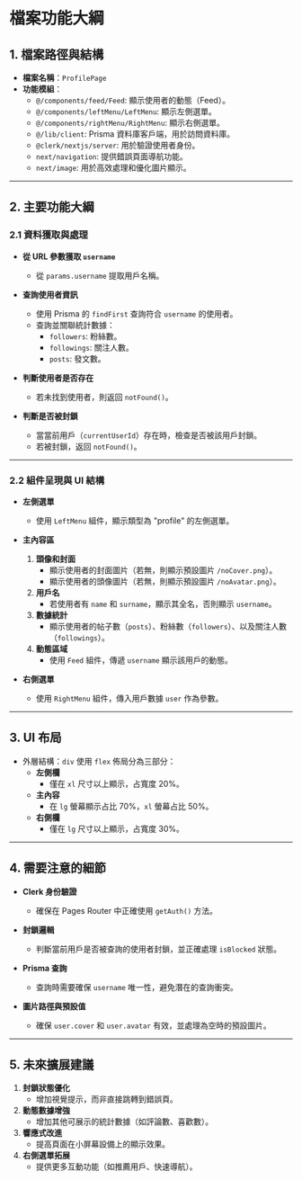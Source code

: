 # 檔案功能大綱

## 1. 檔案路徑與結構

- **檔案名稱**：`ProfilePage`
- **功能模組**：
  - `@/components/feed/Feed`: 顯示使用者的動態（Feed）。
  - `@/components/leftMenu/LeftMenu`: 顯示左側選單。
  - `@/components/rightMenu/RightMenu`: 顯示右側選單。
  - `@/lib/client`: Prisma 資料庫客戶端，用於訪問資料庫。
  - `@clerk/nextjs/server`: 用於驗證使用者身份。
  - `next/navigation`: 提供錯誤頁面導航功能。
  - `next/image`: 用於高效處理和優化圖片顯示。

---

## 2. 主要功能大綱

### 2.1 資料獲取與處理

- **從 URL 參數獲取 `username`**

  - 從 `params.username` 提取用戶名稱。

- **查詢使用者資訊**

  - 使用 Prisma 的 `findFirst` 查詢符合 `username` 的使用者。
  - 查詢並關聯統計數據：
    - `followers`: 粉絲數。
    - `followings`: 關注人數。
    - `posts`: 發文數。

- **判斷使用者是否存在**

  - 若未找到使用者，則返回 `notFound()`。

- **判斷是否被封鎖**
  - 當當前用戶（`currentUserId`）存在時，檢查是否被該用戶封鎖。
  - 若被封鎖，返回 `notFound()`。

---

### 2.2 組件呈現與 UI 結構

- **左側選單**

  - 使用 `LeftMenu` 組件，顯示類型為 "profile" 的左側選單。

- **主內容區**

  1. **頭像和封面**
     - 顯示使用者的封面圖片（若無，則顯示預設圖片 `/noCover.png`）。
     - 顯示使用者的頭像圖片（若無，則顯示預設圖片 `/noAvatar.png`）。
  2. **用戶名**
     - 若使用者有 `name` 和 `surname`，顯示其全名，否則顯示 `username`。
  3. **數據統計**
     - 顯示使用者的帖子數（`posts`）、粉絲數（`followers`）、以及關注人數（`followings`）。
  4. **動態區域**
     - 使用 `Feed` 組件，傳遞 `username` 顯示該用戶的動態。

- **右側選單**
  - 使用 `RightMenu` 組件，傳入用戶數據 `user` 作為參數。

---

## 3. UI 布局

- 外層結構：`div` 使用 `flex` 佈局分為三部分：
  - **左側欄**
    - 僅在 `xl` 尺寸以上顯示，占寬度 20%。
  - **主內容**
    - 在 `lg` 螢幕顯示占比 70%，`xl` 螢幕占比 50%。
  - **右側欄**
    - 僅在 `lg` 尺寸以上顯示，占寬度 30%。

---

## 4. 需要注意的細節

- **Clerk 身份驗證**

  - 確保在 Pages Router 中正確使用 `getAuth()` 方法。

- **封鎖邏輯**

  - 判斷當前用戶是否被查詢的使用者封鎖，並正確處理 `isBlocked` 狀態。

- **Prisma 查詢**

  - 查詢時需要確保 `username` 唯一性，避免潛在的查詢衝突。

- **圖片路徑與預設值**
  - 確保 `user.cover` 和 `user.avatar` 有效，並處理為空時的預設圖片。

---

## 5. 未來擴展建議

1. **封鎖狀態優化**
   - 增加視覺提示，而非直接跳轉到錯誤頁。
2. **動態數據增強**
   - 增加其他可展示的統計數據（如評論數、喜歡數）。
3. **響應式改進**
   - 提高頁面在小屏幕設備上的顯示效果。
4. **右側選單拓展**
   - 提供更多互動功能（如推薦用戶、快速導航）。

